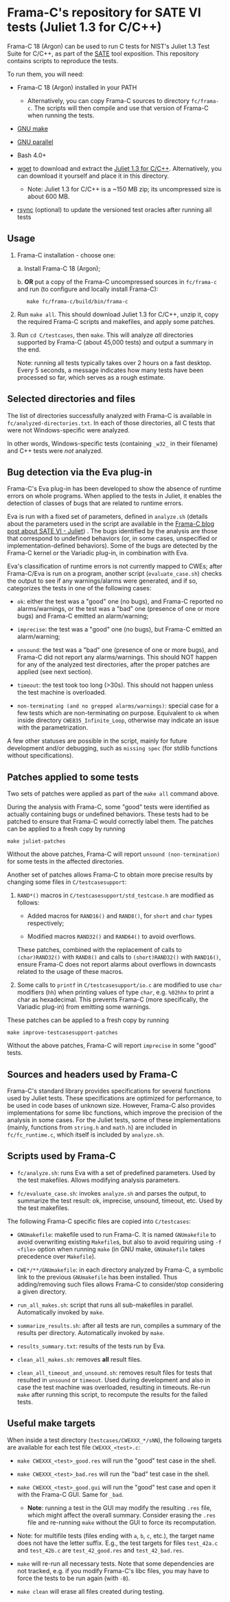 Frama-C's repository for SATE VI tests (Juliet 1.3 for C/C++)
=============================================================

Frama-C 18 (Argon) can be used to run C tests for
NIST's Juliet 1.3 Test Suite for C/C++, as part of the
[SATE](https://samate.nist.gov/SATE.html) tool exposition.
This repository contains scripts to reproduce the tests.

To run them, you will need:

- Frama-C 18 (Argon) installed in your PATH
  - Alternatively, you can copy Frama-C sources to directory `fc/frama-c`.
    The scripts will then compile and use that version of Frama-C when running
    the tests.

- [GNU make](https://www.gnu.org/software/make/)

- [GNU parallel](https://www.gnu.org/software/parallel/)

- Bash 4.0+

- [wget](https://www.gnu.org/software/wget/) to download and extract the
  [Juliet 1.3 for C/C++](https://samate.nist.gov/SARD/testsuite.php).
  Alternatively, you can download it yourself and place it in this directory.
  - Note: Juliet 1.3 for C/C++ is a ~150 MB zip;
    its uncompressed size is about 600 MB.

- [rsync](https://rsync.samba.org/) (optional) to update the versioned test
  oracles after running all tests

Usage
-----

1. Frama-C installation - choose one:

      a. Install Frama-C 18 (Argon);

      b. **OR** put a copy of the Frama-C uncompressed sources in `fc/frama-c`
         and run (to configure and locally install Frama-C):

          make fc/frama-c/build/bin/frama-c

2. Run `make all`. This should download Juliet 1.3 for C/C++, unzip it, copy the
   required Frama-C scripts and makefiles, and apply some patches.

3. Run `cd C/testcases`, then `make`. This will analyze _all_ directories
   supported by Frama-C (about 45,000 tests) and output a summary in the end.

   Note: running all tests typically takes over 2 hours on a fast desktop.
         Every 5 seconds, a message indicates how many tests have been processed
         so far, which serves as a rough estimate.


Selected directories and files
------------------------------

The list of directories successfully analyzed with Frama-C is available in
`fc/analyzed-directories.txt`. In each of those directories, all C tests
that were not Windows-specific were analyzed.

In other words, Windows-specific tests (containing `_w32_` in their filename)
and C++ tests were _not_ analyzed.


Bug detection via the Eva plug-in
---------------------------------

Frama-C's Eva plug-in has been developed to show the absence of runtime errors
on whole programs. When applied to the tests in Juliet, it enables the
detection of classes of bugs that are related to runtime errors.

Eva is run with a fixed set of parameters, defined in `analyze.sh`
(details about the parameters used in the script are available in the
[Frama-C blog post about SATE VI - Juliet](http://blog.frama-c.com/index.php?post/2018/11/15/Frama-C/Eva-in-SATE-VI-with-Juliet-1.3))
.
The bugs identified by the analysis are those that correspond to undefined
behaviors (or, in some cases, unspecified or implementation-defined behaviors).
Some of the bugs are detected by the Frama-C kernel or the Variadic
plug-in, in combination with Eva.

Eva's classification of runtime errors is not currently mapped to CWEs;
after Frama-C/Eva is run on a program, another script (`evaluate_case.sh`)
checks the output to see if any warnings/alarms were generated, and if so,
categorizes the tests in one of the following cases:

- `ok`: either the test was a "good" one (no bugs), and Frama-C reported no
  alarms/warnings, or the test was a "bad" one (presence of one or more bugs)
  and Frama-C emitted an alarm/warning;

- `imprecise`: the test was a "good" one (no bugs), but Frama-C emitted an
  alarm/warning;

- `unsound`: the test was a "bad" one (presence of one or more bugs), and
  Frama-C did not report any alarms/warnings. This should NOT happen for
  any of the analyzed test directories, after the proper patches are applied
  (see next section).

- `timeout`: the test took too long (>30s). This should not happen unless
  the test machine is overloaded.

- `non-terminating (and no grepped alarms/warnings)`: special case for a few
  tests which are non-terminating on purpose. Equivalent to `ok` when inside
  directory `CWE835_Infinite_Loop`, otherwise may indicate an issue with the
  parametrization.

A few other statuses are possible in the script, mainly for future development
and/or debugging, such as `missing spec` (for stdlib functions without
specifications).


Patches applied to some tests
-----------------------------

Two sets of patches were applied as part of the `make all` command above.

During the analysis with Frama-C, some "good" tests were identified as actually
containing bugs or undefined behaviors. These tests had to be patched to ensure
that Frama-C would correctly label them. The patches can be applied to a fresh
copy by running

    make juliet-patches

Without the above patches, Frama-C will report `unsound (non-termination)`
for some tests in the affected directories.

Another set of patches allows Frama-C to obtain more precise results
by changing some files in `C/testcasesupport`:

1. `RAND*()` macros in `C/testcasesupport/std_testcase.h` are modified as
   follows:

    - Added macros for `RAND16()` and `RAND8()`, for `short` and `char` types
      respectively;

    - Modified macros `RAND32()` and `RAND64()` to avoid overflows.

    These patches, combined with the replacement of calls to `(char)RAND32()`
    with `RAND8()` and calls to `(short)RAND32()` with `RAND16()`, ensure
    Frama-C does not report alarms about overflows in downcasts related to the
    usage of these macros.

2. Some calls to `printf` in `C/testcasesupport/io.c` are modified to use
   `char` modifiers (`hh`) when printing values of type `char`, e.g.
   `%02hhx` to print a char as hexadecimal. This prevents Frama-C
   (more specifically, the Variadic plug-in) from emitting some warnings.

These patches can be applied to a fresh copy by running

    make improve-testcasesupport-patches

Without the above patches, Frama-C will report `imprecise` in some "good"
tests.


Sources and headers used by Frama-C
-----------------------------------

Frama-C's standard library provides specifications for several functions used
by Juliet tests. These specifications are optimized for performance, to be used
in code bases of unknown size. However, Frama-C also provides implementations
for some libc functions, which improve the precision of the analysis in some
cases.
For the Juliet tests, some of these implementations
(mainly, functions from `string.h` and `math.h`) are included in
`fc/fc_runtime.c`, which itself is included by `analyze.sh`.


Scripts used by Frama-C
-----------------------

- `fc/analyze.sh`: runs Eva with a set of predefined parameters. Used by
  the test makefiles. Allows modifying analysis parameters.

- `fc/evaluate_case.sh`: invokes `analyze.sh` and parses the output, to
  summarize the test result: ok, imprecise, unsound, timeout, etc.
  Used by the test makefiles.

The following Frama-C specific files are copied into `C/testcases`:

- `GNUmakefile`: makefile used to run Frama-C. It is named `GNUmakefile` to
  avoid overwriting existing `Makefile`s, but also to avoid requiring using
  `-f <file>` option when running `make` (in GNU make, `GNUmakefile` takes
  precedence over `Makefile`).

- `CWE*/**/GNUmakefile`: in each directory analyzed by Frama-C, a symbolic link
  to the previous `GNUmakefile` has been installed. Thus adding/removing such
  files allows Frama-C to consider/stop considering a given directory.

- `run_all_makes.sh`: script that runs all sub-makefiles in parallel.
  Automatically invoked by `make`.

- `summarize_results.sh`: after all tests are run, compiles a summary
  of the results per directory.
  Automatically invoked by `make`.

- `results_summary.txt`: results of the tests run by Eva.

- `clean_all_makes.sh`: removes **all** result files.

- `clean_all_timeout_and_unsound.sh`: removes result files for tests
  that resulted in `unsound` or `timeout`. Used during development and also
  in case the test machine was overloaded, resulting in timeouts.
  Re-run `make` after running this script, to recompute the results for
  the failed tests.


Useful make targets
-------------------

When inside a test directory (`testcases/CWEXXX_*/sNN`), the following targets
are available for each test file `CWEXXX_<test>.c`:

- `make CWEXXX_<test>_good.res` will run the "good" test case in the shell.

- `make CWEXXX_<test>_bad.res` will run the "bad" test case in the shell.

- `make CWEXXX_<test>_good.gui` will run the "good" test case and open it
  with the Frama-C GUI. Same for `_bad`.

    * **Note**: running a test in the GUI may modify the resulting `.res` file,
      which might affect the overall summary. Consider erasing the `.res` file
      and re-running `make` without the GUI to force its recomputation.

- Note: for multifile tests (files ending with `a`, `b`, `c`, etc.), the target
  name does not have the letter suffix. E.g., the test targets for files
  `test_42a.c` and `test_42b.c` are `test_42_good.res` and `test_42_bad.res`.

- `make` will re-run all necessary tests. Note that some dependencies are not
  tracked, e.g. if you modify Frama-C's libc files, you may have to force
  the tests to be run again (with `-B`).

- `make clean` will erase all files created during testing.
